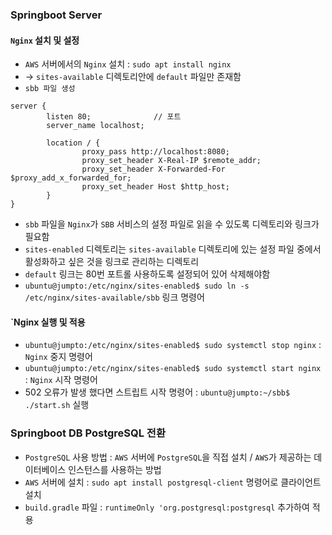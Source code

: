 ### Springboot Server

#### `Nginx` 설치 및 설정
- `AWS` 서버에서의 `Nginx` 설치 : `sudo apt install nginx`
- -> `sites-available` 디렉토리안에 `default` 파일만 존재함
- `sbb 파일 생성`
```
server {
        listen 80;              // 포트
        server_name localhost;

        location / {
                proxy_pass http://localhost:8080;
                proxy_set_header X-Real-IP $remote_addr;
                proxy_set_header X-Forwarded-For $proxy_add_x_forwarded_for;
                proxy_set_header Host $http_host;
        }
}
```
- `sbb` 파일을 `Nginx`가 `SBB` 서비스의 설정 파일로 읽을 수 있도록 디렉토리와 링크가 필요함
- `sites-enabled` 디렉토리는 `sites-available` 디렉토리에 있는 설정 파일 중에서 활성화하고 싶은 것을 링크로 관리하는 디렉토리
- `default` 링크는 80번 포트롤 사용하도록 설정되어 있어 삭제해야함
- `ubuntu@jumpto:/etc/nginx/sites-enabled$ sudo ln -s /etc/nginx/sites-available/sbb` 링크 명령어

#### `Nginx 실행 및 적용
- `ubuntu@jumpto:/etc/nginx/sites-enabled$ sudo systemctl stop nginx` : `Nginx` 중지 명령어
- `ubuntu@jumpto:/etc/nginx/sites-enabled$ sudo systemctl start nginx` : `Nginx` 시작 명령어
- 502 오류가 발생 했다면 스트립트 시작 명령어 : `ubuntu@jumpto:~/sbb$ ./start.sh` 실행

### Springboot DB PostgreSQL 전환
- `PostgreSQL` 사용 방법 : `AWS` 서버에 `PostgreSQL`을 직접 설치 / `AWS`가 제공하는 데이터베이스 인스턴스를 사용하는 방법
- `AWS` 서버에 설치 : `sudo apt install postgresql-client` 명령어로 클라이언트 설치
- `build.gradle` 파일 : `runtimeOnly 'org.postgresql:postgresql` 추가하여 적용